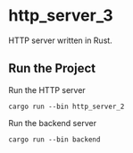 # http_server_3

HTTP server written in Rust.

## Run the Project

Run the HTTP server
```
cargo run --bin http_server_2
```

Run the backend server
```
cargo run --bin backend
```